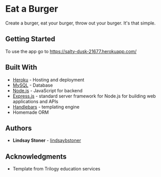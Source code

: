 # Eat a Burger
Create a burger, eat your burger, throw out your burger. It's that simple. 

## Getting Started

To use the app go to https://salty-dusk-21677.herokuapp.com/ 

## Built With
* [Heroku](https://heroku.com) - Hosting and deployment 
* [MySQL](https://www.mysql.com/) - Database
* [Node.js](https://nodejs.org/en/) - JavaScript for backend
* [Express.js](https://expressjs.com/) - standard server framework for Node.js for building web applications and APIs
* [Handlebars](https://handlebarsjs.com/) - templating engine
* Homemade ORM

## Authors
* **Lindsay Stoner** - [lindsaybstoner](https://github.com/lindsaybstoner)

## Acknowledgments
* Template from Trilogy education services 
